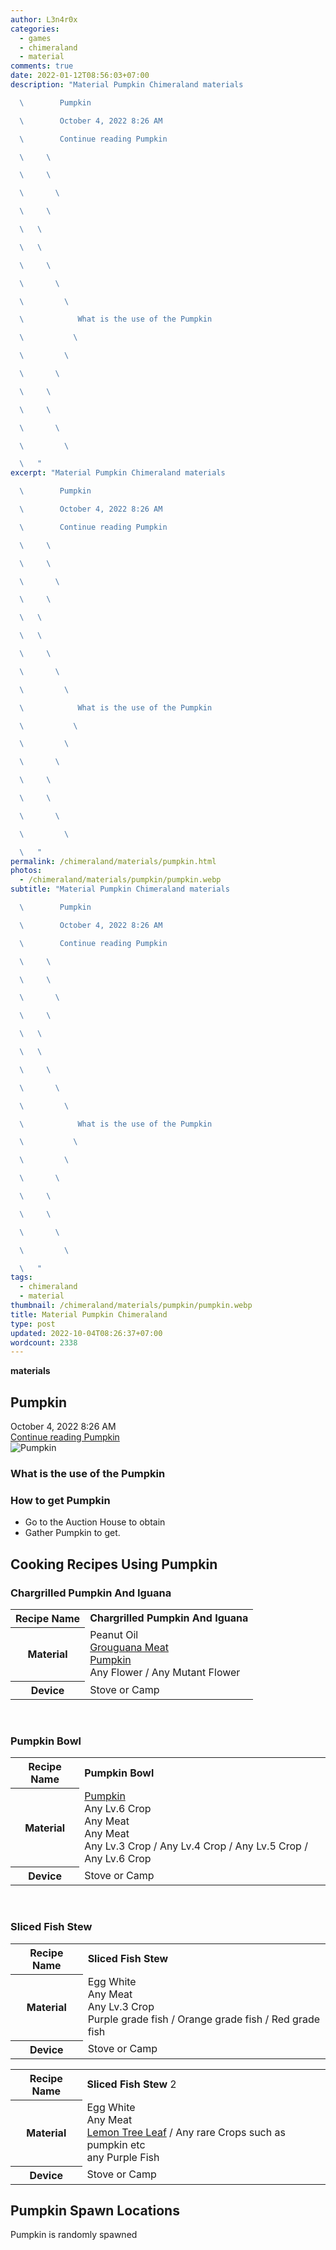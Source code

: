 ```yaml
---
author: L3n4r0x
categories:
  - games
  - chimeraland
  - material
comments: true
date: 2022-01-12T08:56:03+07:00
description: "Material Pumpkin Chimeraland materials

  \        Pumpkin

  \        October 4, 2022 8:26 AM

  \        Continue reading Pumpkin

  \     \ 

  \     \ 

  \       \ 

  \     \ 

  \   \ 

  \   \ 

  \     \ 

  \       \ 

  \         \ 

  \            What is the use of the Pumpkin

  \           \ 

  \         \ 

  \       \ 

  \     \ 

  \     \ 

  \       \ 

  \         \ 

  \   "
excerpt: "Material Pumpkin Chimeraland materials

  \        Pumpkin

  \        October 4, 2022 8:26 AM

  \        Continue reading Pumpkin

  \     \ 

  \     \ 

  \       \ 

  \     \ 

  \   \ 

  \   \ 

  \     \ 

  \       \ 

  \         \ 

  \            What is the use of the Pumpkin

  \           \ 

  \         \ 

  \       \ 

  \     \ 

  \     \ 

  \       \ 

  \         \ 

  \   "
permalink: /chimeraland/materials/pumpkin.html
photos:
  - /chimeraland/materials/pumpkin/pumpkin.webp
subtitle: "Material Pumpkin Chimeraland materials

  \        Pumpkin

  \        October 4, 2022 8:26 AM

  \        Continue reading Pumpkin

  \     \ 

  \     \ 

  \       \ 

  \     \ 

  \   \ 

  \   \ 

  \     \ 

  \       \ 

  \         \ 

  \            What is the use of the Pumpkin

  \           \ 

  \         \ 

  \       \ 

  \     \ 

  \     \ 

  \       \ 

  \         \ 

  \   "
tags:
  - chimeraland
  - material
thumbnail: /chimeraland/materials/pumpkin/pumpkin.webp
title: Material Pumpkin Chimeraland
type: post
updated: 2022-10-04T08:26:37+07:00
wordcount: 2338
---
```


<link
  rel="stylesheet"
  href="https://rawcdn.githack.com/dimaslanjaka/Web-Manajemen/870a349/css/bootstrap-5-3-0-alpha3-wrapper.css"
/>
<section id="bootstrap-wrapper">
  <div data-bs-theme="dark">
    <div
      class="row g-0 border rounded overflow-hidden flex-md-row mb-4 shadow-sm position-relative bg-dark text-light"
    >
      <div class="col p-4 d-flex flex-column position-static">
        <strong class="d-inline-block mb-2 text-success">materials</strong>
        <h2 class="mb-0">Pumpkin</h2>
        <div class="mb-1 text-muted">October 4, 2022 8:26 AM</div>
        <a
          href="/chimeraland/materials/pumpkin.html"
          class="stretched-link d-none text-primary"
          >Continue reading Pumpkin</a
        >
      </div>
      <div class="col-auto d-none d-md-block d-lg-block">
        <img
          src="https://www.webmanajemen.com/chimeraland/materials/pumpkin/pumpkin.webp"
          alt="Pumpkin"
        />
      </div>
    </div>
    <div class="row">
      <div class="col-lg-6 col-12 mb-2">
        <div class="card">
          <div class="card-body">
            <h3 class="card-title">What is the use of the Pumpkin</h3>
            <div class="card-text"><ul></ul></div>
          </div>
        </div>
      </div>
      <div class="col-lg-6 col-12 mb-2">
        <div class="card">
          <div class="card-body">
            <h3 class="card-title">How to get Pumpkin</h3>
            <div class="card-text">
              <ul>
                <li>Go to the Auction House to obtain</li>
                <li>Gather Pumpkin to get.</li>
              </ul>
            </div>
          </div>
        </div>
      </div>
      <div class="col-12 mb-2">
        <h2 id="cookable">Cooking Recipes Using Pumpkin</h2>
        <div id="recipe-chargrilled-pumpkin-and-iguana">
          <h3 id="item-chargrilled-pumpkin-and-iguana">
            Chargrilled Pumpkin And Iguana
          </h3>
          <div class="mb-2">
            <table class="table">
              <tr>
                <th>Recipe Name</th>
                <td><b>Chargrilled Pumpkin And Iguana</b></td>
              </tr>
              <tr>
                <th>Material</th>
                <td>
                  Peanut Oil<br /><a
                    class="text-decoration-none text-primary"
                    href="/chimeraland/materials/grouguana-meat.html"
                    >Grouguana Meat</a
                  ><br /><a
                    class="text-decoration-none text-primary"
                    href="/chimeraland/materials/pumpkin.html"
                    >Pumpkin</a
                  ><br />Any Flower<span> / </span>Any Mutant Flower
                </td>
              </tr>
              <tr>
                <th>Device</th>
                <td>Stove or Camp</td>
              </tr>
            </table>
          </div>
        </div>
        <br />
        <div id="recipe-pumpkin-bowl">
          <h3 id="item-pumpkin-bowl">Pumpkin Bowl</h3>
          <div class="mb-2">
            <table class="table">
              <tr>
                <th>Recipe Name</th>
                <td><b>Pumpkin Bowl</b></td>
              </tr>
              <tr>
                <th>Material</th>
                <td>
                  <a
                    class="text-decoration-none text-primary"
                    href="/chimeraland/materials/pumpkin.html"
                    >Pumpkin</a
                  ><br />Any Lv.6 Crop<br />Any Meat<br />Any Meat<br />Any Lv.3
                  Crop<span> / </span>Any Lv.4 Crop<span> / </span>Any Lv.5
                  Crop<span> / </span>Any Lv.6 Crop
                </td>
              </tr>
              <tr>
                <th>Device</th>
                <td>Stove or Camp</td>
              </tr>
            </table>
          </div>
        </div>
        <br />
        <div id="recipe-sliced-fish-stew">
          <h3 id="item-sliced-fish-stew">Sliced Fish Stew</h3>
          <div class="mb-2">
            <table class="table">
              <tr>
                <th>Recipe Name</th>
                <td><b>Sliced Fish Stew</b></td>
              </tr>
              <tr>
                <th>Material</th>
                <td>
                  Egg White<br />Any Meat<br />Any Lv.3 Crop<br />Purple grade
                  fish<span> / </span>Orange grade fish<span> / </span>Red grade
                  fish
                </td>
              </tr>
              <tr>
                <th>Device</th>
                <td>Stove or Camp</td>
              </tr>
            </table>
          </div>
          <div class="mb-2">
            <table class="table">
              <tr>
                <th>Recipe Name</th>
                <td><b>Sliced Fish Stew</b> 2</td>
              </tr>
              <tr>
                <th>Material</th>
                <td>
                  Egg White<br />Any Meat<br /><a
                    class="text-decoration-none text-primary"
                    href="/chimeraland/materials/lemon-tree-leaf.html"
                    >Lemon Tree Leaf</a
                  ><span> / </span>Any rare Crops such as pumpkin etc<br />any
                  Purple Fish
                </td>
              </tr>
              <tr>
                <th>Device</th>
                <td>Stove or Camp</td>
              </tr>
            </table>
          </div>
        </div>
      </div>
      <div class="col-12 mb-2">
        <h2>Pumpkin Spawn Locations</h2>
        <p>Pumpkin is randomly spawned</p>
      </div>
    </div>
  </div>
</section>